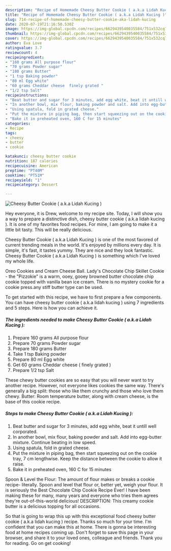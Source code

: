 ```yaml
---
description: "Recipe of Homemade Cheesy Butter Cookie ( a.k.a Lidah Kucing )"
title: "Recipe of Homemade Cheesy Butter Cookie ( a.k.a Lidah Kucing )"
slug: 714-recipe-of-homemade-cheesy-butter-cookie-aka-lidah-kucing
date: 2020-07-19T21:16:50.530Z
image: https://img-global.cpcdn.com/recipes/6629439540035584/751x532cq70/cheesy-butter-cookie-aka-lidah-kucing-recipe-main-photo.jpg
thumbnail: https://img-global.cpcdn.com/recipes/6629439540035584/751x532cq70/cheesy-butter-cookie-aka-lidah-kucing-recipe-main-photo.jpg
cover: https://img-global.cpcdn.com/recipes/6629439540035584/751x532cq70/cheesy-butter-cookie-aka-lidah-kucing-recipe-main-photo.jpg
author: Eva Love
ratingvalue: 3.7
reviewcount: 4
recipeingredient:
- "160 grams All purpose flour"
- "70 grams Powder sugar"
- "180 grams Butter"
- "1 tsp Baking powder"
- "80 ml Egg white"
- "60 grams Cheddar cheese  finely grated "
- "1/2 tsp Salt"
recipeinstructions:
- "Beat butter and sugar for 3 minutes, add egg white, beat it untill well corporated."
- "In another bowl, mix flour, baking powder and salt. Add into egg-butter mixture. Continue beating in low speed."
- "Using spatula, fold in grated cheese."
- "Put the mixture in piping bag, then start squeezing out on the cookie tray, 7 cm lengthwise. Keep the distance between the cookie to allow it raise."
- "Bake it in preheated oven, 160 C for 15 minutes"
categories:
- Recipe
tags:
- cheesy
- butter
- cookie

katakunci: cheesy butter cookie 
nutrition: 187 calories
recipecuisine: American
preptime: "PT40M"
cooktime: "PT51M"
recipeyield: "1"
recipecategory: Dessert

---
```



![Cheesy Butter Cookie ( a.k.a Lidah Kucing )](https://img-global.cpcdn.com/recipes/6629439540035584/751x532cq70/cheesy-butter-cookie-aka-lidah-kucing-recipe-main-photo.jpg)

Hey everyone, it is Drew, welcome to my recipe site. Today, I will show you a way to prepare a distinctive dish, cheesy butter cookie ( a.k.a lidah kucing ). It is one of my favorites food recipes. For mine, I am going to make it a little bit tasty. This will be really delicious.

Cheesy Butter Cookie ( a.k.a Lidah Kucing ) is one of the most favored of current trending meals in the world. It's enjoyed by millions every day. It is simple, it's fast, it tastes yummy. They are nice and they look fantastic. Cheesy Butter Cookie ( a.k.a Lidah Kucing ) is something which I've loved my whole life.

Oreo Cookies and Cream Cheese Ball. Lady&#39;s Chocolate Chip Skillet Cookie - the &#34;Pizzokie&#34; is a warm, ooey, gooey browned butter chocolate chip cookie topped with vanilla bean ice cream. There is no mystery cookie for a cookie press.any stiff butter type can be used.


To get started with this recipe, we have to first prepare a few components. You can have cheesy butter cookie ( a.k.a lidah kucing ) using 7 ingredients and 5 steps. Here is how you can achieve it.

<!--inarticleads1-->

##### The ingredients needed to make Cheesy Butter Cookie ( a.k.a Lidah Kucing ):

1. Prepare 160 grams All purpose flour
1. Prepare 70 grams Powder sugar
1. Prepare 180 grams Butter
1. Take 1 tsp Baking powder
1. Prepare 80 ml Egg white
1. Get 60 grams Cheddar cheese ( finely grated )
1. Prepare 1/2 tsp Salt


These chewy butter cookies are so easy that you will never want to try another recipe. However, not everyone likes cookies the same way. There&#39;s generally a big split: those who like them crunchy and those who love them chewy. Butter: Room temperature butter, along with cream cheese, is the base of this cookie recipe. 

<!--inarticleads2-->

##### Steps to make Cheesy Butter Cookie ( a.k.a Lidah Kucing ):

1. Beat butter and sugar for 3 minutes, add egg white, beat it untill well corporated.
1. In another bowl, mix flour, baking powder and salt. Add into egg-butter mixture. Continue beating in low speed.
1. Using spatula, fold in grated cheese.
1. Put the mixture in piping bag, then start squeezing out on the cookie tray, 7 cm lengthwise. Keep the distance between the cookie to allow it raise.
1. Bake it in preheated oven, 160 C for 15 minutes


Spoon &amp; Level the Flour: The amount of flour makes or breaks a cookie recipe- literally. Spoon and level that flour or, better yet, weigh your flour. It is seriously the Best Chocolate Chip Cookie Recipe Ever! I have been making these for many, many years and everyone who tries them agrees they&#39;re out-of-this-world delicious! DESCRIPTION: This creamy cookie butter is a delicious topping for all occasions. 

So that is going to wrap this up with this exceptional food cheesy butter cookie ( a.k.a lidah kucing ) recipe. Thanks so much for your time. I'm confident that you can make this at home. There is gonna be interesting food at home recipes coming up. Don't forget to save this page in your browser, and share it to your loved ones, colleague and friends. Thank you for reading. Go on get cooking!
